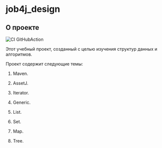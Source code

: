 # job4j_design

## О проекте

![CI GitHubAction](https://github.com/peterarsentev/job4j_tracker/actions/workflows/maven.yml/badge.svg)

Этот учебный проект, созданный с целью изучения структур данных и алгоритмов.

Проект содержит следующие темы:

1. Maven.

2. AssetJ.

3. Iterator.

4. Generic.

5. List.

6. Set.

7. Map.

8. Tree.

